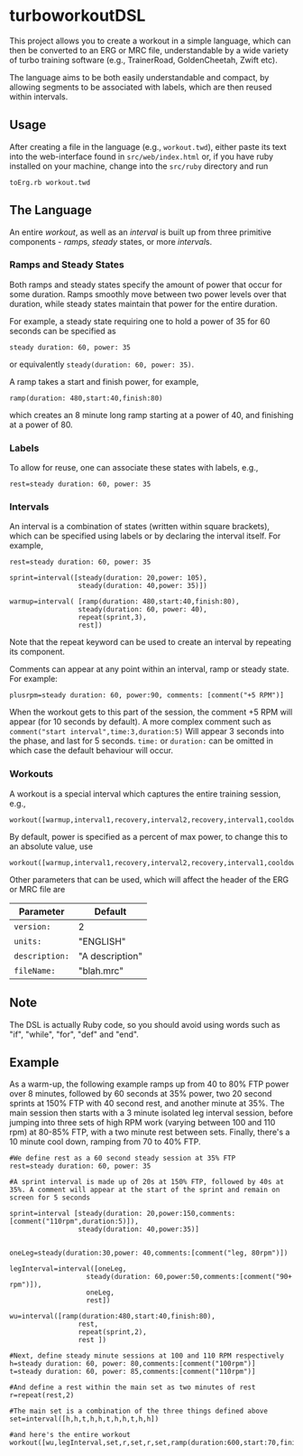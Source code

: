 # turboworkoutDSL
This project allows you to create a workout in a simple language, which can then be converted to an ERG or MRC file, understandable by a wide variety of turbo training software (e.g., TrainerRoad, GoldenCheetah, Zwift etc).

The language aims to be both easily understandable and compact, by allowing segments to be associated with labels, which are then reused within intervals.

## Usage
After creating a file in the language (e.g., `workout.twd`), either paste its text into the web-interface found in `src/web/index.html` or, if you have ruby installed on your machine, change into the `src/ruby` directory and run

```toErg.rb workout.twd```

## The Language
An entire *workout*, as well as an *interval* is built up from three primitive components - *ramp*s,  *steady* states, or more *interval*s.

### Ramps and Steady States
Both ramps and steady states specify the amount of power that occur for some duration. Ramps smoothly move between two power levels over that duration, while steady states maintain that power for the entire duration.

For example, a steady state requiring one to hold a power of 35 for 60 seconds can be specified as 
```
steady duration: 60, power: 35
```
or equivalently `steady(duration: 60, power: 35)`.

A ramp takes a start and finish power, for example, 
```
ramp(duration: 480,start:40,finish:80)
```
which creates an 8 minute long ramp starting at a power of 40, and finishing at a power of 80.

### Labels
To allow for reuse, one can associate these states with labels, e.g.,
```
rest=steady duration: 60, power: 35
```

### Intervals
An interval is a combination of states (written within square brackets), which can be specified using labels or by declaring the interval itself. For example,
```
rest=steady duration: 60, power: 35

sprint=interval([steady(duration: 20,power: 105),
                 steady(duration: 40,power: 35)])

warmup=interval( [ramp(duration: 480,start:40,finish:80),
                 steady(duration: 60, power: 40),
                 repeat(sprint,3),
                 rest])
```
Note that the repeat keyword can be used to create an interval by repeating its component.

Comments can appear at any point within an interval, ramp or steady state. For example:
```
plusrpm=steady duration: 60, power:90, comments: [comment("+5 RPM")]
```
When the workout gets to this part of the session, the comment +5 RPM will appear (for 10 seconds by default). A more complex comment such as `comment("start interval",time:3,duration:5)` Will appear 3 seconds into the phase, and last for 5 seconds. `time:` or `duration:` can be omitted in which case the default behaviour will occur. 

### Workouts
A workout is a special interval which captures the entire training session, e.g.,
```
workout([warmup,interval1,recovery,interval2,recovery,interval1,cooldown])
```
By default, power is specified as a percent of max power, to change this to an absolute value, use
```
workout([warmup,interval1,recovery,interval2,recovery,interval1,cooldown],power:"WATTS")
```
Other parameters that can be used, which will affect the header of the ERG or MRC file are

| Parameter | Default |
|-----------|---------|
|`version:` | 2       |
|`units:`   | "ENGLISH"|
|`description:` | "A description"|
|`fileName:` | "blah.mrc"| 

## Note
The DSL is actually Ruby code, so you should avoid using words such as "if", "while", "for", "def" and "end".

## Example

As a warm-up, the following example  ramps up from 40 to 80% FTP power over 8 minutes, followed by 60 seconds at 35% power, two 20 second sprints at 150% FTP with 40 second rest, and another minute at 35%. The main session then starts with  a 3 minute isolated leg interval session, before jumping into three sets of high RPM work (varying between 100 and 110 rpm) at 80-85% FTP, with a two minute rest between sets. Finally, there's a 10 minute cool down, ramping from 70 to 40% FTP.

```
#We define rest as a 60 second steady session at 35% FTP
rest=steady duration: 60, power: 35

#A sprint interval is made up of 20s at 150% FTP, followed by 40s at 35%. A comment will appear at the start of the sprint and remain on screen for 5 seconds

sprint=interval [steady(duration: 20,power:150,comments:[comment("110rpm",duration:5)]),
                 steady(duration: 40,power:35)]


oneLeg=steady(duration:30,power: 40,comments:[comment("leg, 80rpm")])

legInterval=interval([oneLeg,
                   steady(duration: 60,power:50,comments:[comment("90+ rpm")]),
                   oneLeg,
                   rest])

wu=interval([ramp(duration:480,start:40,finish:80),
                 rest,
                 repeat(sprint,2),
                 rest ])

#Next, define steady minute sessions at 100 and 110 RPM respectively
h=steady duration: 60, power: 80,comments:[comment("100rpm")]
t=steady duration: 60, power: 85,comments:[comment("110rpm")]

#And define a rest within the main set as two minutes of rest
r=repeat(rest,2)

#The main set is a combination of the three things defined above
set=interval([h,h,t,h,h,t,h,h,t,h,h])

#and here's the entire workout
workout([wu,legInterval,set,r,set,r,set,ramp(duration:600,start:70,finish:40)])
```
